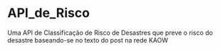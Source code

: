 # API_de_Risco
Uma API de Classificação de Risco de Desastres que preve o risco do desastre baseando-se no texto do post na rede KAOW
